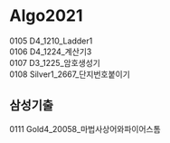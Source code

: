 # Algo2021

0105 D4_1210_Ladder1  
0106 D4_1224_계산기3  
0107 D3_1225_암호생성기  
0108 Silver1_2667_단지번호붙이기

## 삼성기출
0111 Gold4_20058_마법사상어와파이어스톰  
